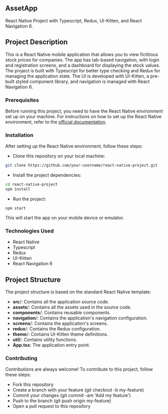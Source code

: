 ## AssetApp
React Native Project with Typescript, Redux, UI-Kitten, and React Navigation 6.

## Project Description
This is a React Native mobile application that allows you to view fictitious stock prices for companies. The app has tab-based navigation, with login and registration screens, and a dashboard for displaying the stock values. The project is built with Typescript for better type checking and Redux for managing the application state. The UI is developed with UI-Kitten, a pre-built styled component library, and navigation is managed with React Navigation 6.

### Prerequisites
Before running this project, you need to have the React Native environment set up on your machine. For instructions on how to set up the React Native environment, refer to the [official documentation](https://reactnative.dev/docs/getting-started).

### Installation
After setting up the React Native environment, follow these steps:

- Clone this repository on your local machine:
```bash
git clone https://github.com/your-username/react-native-project.git
```
- Install the project dependencies:
```bash
cd react-native-project
npm install
```
- Run the project:
```
npm start
```` 
This will start the app on your mobile device or emulator.

### Technologies Used
- React Native
- Typescript
- Redux
- UI-Kitten
- React Navigation 6

## Project Structure

The project structure is based on the standard React Native template:

- **src**/: Contains all the application source code.
- **assets**/: Contains all the assets used in the source code.
- **components**/: Contains reusable components.
- **navigation**/: Contains the application's navigation configuration.
- **screens**/: Contains the application's screens.
- **redux**/: Contains the Redux configuration.
- **theme**/: Contains UI-Kitten theme definitions.
- **util**/: Contains utility functions.
- **App.tsx**: The application entry point.

### Contributing
Contributions are always welcome! To contribute to this project, follow these steps:

- Fork this repository
- Create a branch with your feature (git checkout -b my-feature)
- Commit your changes (git commit -am 'Add my feature')
- Push to the branch (git push origin my-feature)
- Open a pull request to this repository
